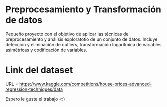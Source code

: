 
# Preprocesamiento y Transformación de datos

Pequeño proyecto con el objetivo de aplicar las técnicas de preprocesamiento y análisis exploratotio de un conjunto de datos. Incluye detección y eliminación de outliers, transformación logarítmica de variables asimétricas y codificación de variables.

# Link del dataset 

URL = https://www.kaggle.com/competitions/house-prices-advanced-regression-techniques/data


Espero le guste el trabajo <:)

